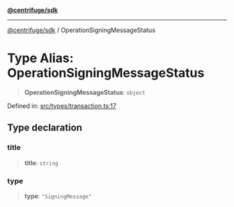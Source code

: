 [**@centrifuge/sdk**](../README.md)

***

[@centrifuge/sdk](../README.md) / OperationSigningMessageStatus

# Type Alias: OperationSigningMessageStatus

> **OperationSigningMessageStatus**: `object`

Defined in: [src/types/transaction.ts:17](https://github.com/centrifuge/centrifuge-sdk/blob/35076f925246b8dbb28e12a5beeb6327f126023f/src/types/transaction.ts#L17)

## Type declaration

### title

> **title**: `string`

### type

> **type**: `"SigningMessage"`
